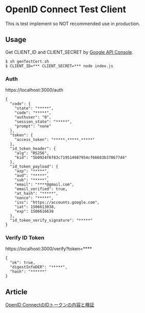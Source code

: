 # OpenID Connect Test Client

This is test implement so NOT recommended use in production.

## Usage

Get CLIENT_ID and CLIENT_SECRET by [Google API Console](https://console.developers.google.com/).

```
$ sh genTestCert.sh
$ CLIENT_ID=*** CLIENT_SECRET=*** node index.js
```

### Auth

https://localhost:3000/auth 

```
{
  "code": {
    "state": "*****",
    "code": "*****",
    "authuser": "0",
    "session_state": "*****",
    "prompt": "none"
  },
  "token": {
    "access_token": "*****.*****.*****"
  },
  "id_token_header": {
    "alg": "RS256",
    "kid": "5b0924f6f83c719514987954cf66683b370677d4"
  },
  "id_token_payload": {
    "azp": "*****",
    "aud": "*****",
    "sub": "*****",
    "email": "****@gmail.com",
    "email_verified": true,
    "at_hash": "*****",
    "nonce": "*****",
    "iss": "https://accounts.google.com",
    "iat": 1506613038,
    "exp": 1506616638
  },
  "id_token_verify_signature": "*****"
}
```

### Verify ID Token

https://localhost:3000/verify?token=****

```
{
  "ok": true,
  "digestInfoDER": "*****",
  "hash": "******"
}
```

## Article

[OpenID ConnectのIDトークンの内容と検証](https://www.sambaiz.net/article/136/)